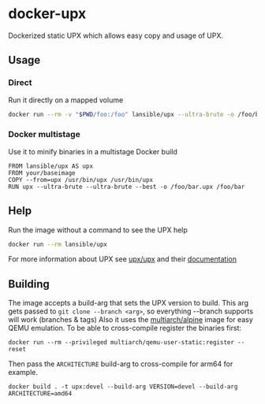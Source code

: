 # docker-upx

Dockerized static UPX which allows easy copy and usage of UPX.

## Usage

### Direct

Run it directly on a mapped volume
```bash
docker run --rm -v "$PWD/foo:/foo" lansible/upx --ultra-brute -o /foo/bar.upx /foo/bar
```

### Docker multistage

Use it to minify binaries in a multistage Docker build
```
FROM lansible/upx AS upx
FROM your/baseimage
COPY --from=upx /usr/bin/upx /usr/bin/upx
RUN upx --ultra-brute --ultra-brute --best -o /foo/bar.upx /foo/bar
```

## Help

Run the image without a command to see the UPX help
```bash
docker run --rm lansible/upx
```

For more information about UPX see [upx/upx](https://github.com/upx/upx) and their [documentation](https://github.com/upx/upx/blob/master/doc/upx.pod)

## Building

The image accepts a build-arg that sets the UPX version to build. This arg gets passed to `git clone --branch <arg>`, so everything --branch supports will work (branches & tags)
Also it uses the [multiarch/alpine](https://hub.docker.com/r/multiarch/alpine) image for easy QEMU emulation. To be able to cross-compile register the binaries first:
```console
docker run --rm --privileged multiarch/qemu-user-static:register --reset
```
Then pass the `ARCHITECTURE` build-arg to cross-compile for arm64 for example.
```console
docker build . -t upx:devel --build-arg VERSION=devel --build-arg ARCHITECTURE=amd64
```